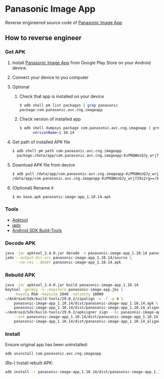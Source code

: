 # Panasonic Image App
Reverse engineered source code of [Panasonic Image App][app-link]

[app-link]: https://play.google.com/store/apps/details?id=com.panasonic.avc.cng.imageapp
[apktool_2.4.0.jar]: https://github.com/iBotPeaches/Apktool/releases/download/v2.4.0/apktool_2.4.0.jar
[jadx]: https://github.com/skylot/jadx

## How to reverse engineer

### Get APK
1. Install [Panasonic Image App][app-link] from Google Play Store on your Android device.
2. Connect your device to you computer
3. Optional
    1. Check that app is installed on your device
        ```bash
        $ adb shell pm list packages | grep panasonic
        package:com.panasonic.avc.cng.imageapp
        ```
    2. Check version of installed app
        ```bash
        $ adb shell dumpsys package com.panasonic.avc.cng.imageapp | grep versionName
              versionName=1.10.14
        ```
4. Get path of installed APK file
    ```bash
    $ adb shell pm path com.panasonic.avc.cng.imageapp
      package:/data/app/com.panasonic.avc.cng.imageapp-KzPRQWUzQJy_wrj729s2rg==/base.apk
    ```
5. Download APK file from device
    ```bash
    $ adb pull /data/app/com.panasonic.avc.cng.imageapp-KzPRQWUzQJy_wrj729s2rg==/base.apk
    /data/app/com.panasonic.avc.cng.imageapp-KzPRQWUzQJy_wrj729s2rg==/base.apk: 1 file pulled. 16.3 MB/s (31494753 bytes in 1.848s)
    ```

6. (Optional) Rename it
    ```bash
    $ mv base.apk panasonic-image-app_1.10.14.apk
    ```

### Tools
- [Apktool][apktool_2.4.0.jar]
- [jadx][jadx]
- [Android SDK Build-Tools](https://developer.android.com/studio/releases/build-tools)

### Decode APK

```bash
java -jar apktool_2.4.0.jar decode -o panasonic-image-app_1.10.14 panasonic-image-app_1.10.14.apk
jadx --output-dir-src panasonic-image-app_1.10.14/source \
     --no-res --deobf panasonic-image-app_1.10.14.apk
```

### Rebuild APK

```bash
java -jar apktool_2.4.0.jar build panasonic-image-app_1.10.14
keytool -genkey -v -keystore panasonic-image-app.jks \
    -keyalg RSA -keysize 2048 -validity 10000
~/Android/Sdk/build-tools/29.0.2/zipalign -v -f -p 4 \
    panasonic-image-app_1.10.14/dist/panasonic-image-app_1.10.14.apk \
    panasonic-image-app_1.10.14/dist/panasonic-image-app_1.10.14_aligned.apk
~/Android/Sdk/build-tools/29.0.2/apksigner sign --ks panasonic-image-app.jks \
    --out panasonic-image-app_1.10.14/dist/panasonic-image-app_1.10.14_signed.apk \
    panasonic-image-app_1.10.14/dist/panasonic-image-app_1.10.14_aligned.apk
```

### Install
Ensure original app has been uninstalled:

```bash
adb uninstall com.panasonic.avc.cng.imageapp
```

(Re-) Install rebuilt APK:

```bash
adb install -r panasonic-image-app_1.10.14/dist/panasonic-image-app_1.10.14_signed.apk
```

